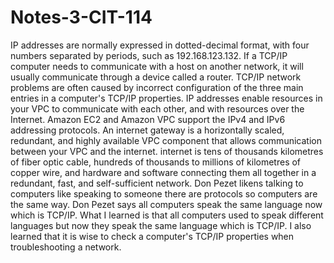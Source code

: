 # Notes-3-CIT-114
IP addresses are normally expressed in dotted-decimal format, with four numbers separated by periods, such as 192.168.123.132. 
If a TCP/IP computer needs to communicate with a host on another network, it will usually communicate through a device called a router.
TCP/IP network problems are often caused by incorrect configuration of the three main entries in a computer's TCP/IP properties. 
IP addresses enable resources in your VPC to communicate with each other, and with resources over the Internet. Amazon EC2 and Amazon VPC support the IPv4 and IPv6 addressing protocols.
An internet gateway is a horizontally scaled, redundant, and highly available VPC component that allows communication between your VPC and the internet.
internet is tens of thousands kilometres of fiber optic cable, hundreds of thousands to millions of kilometres of copper wire, and hardware and software connecting them all together in a redundant, fast, and self-sufficient network.
Don Pezet likens talking to computers like speaking to someone there are protocols so computers are the same way.
Don Pezet says all computers speak the same language now which is TCP/IP.
What I learned is that all computers used to speak different languages but now they speak the same language which is TCP/IP.  I also learned that it is wise to check a computer's TCP/IP properties when troubleshooting a network.
